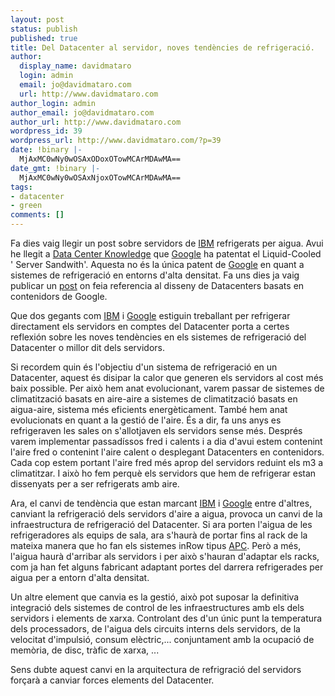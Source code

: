 ```yaml
---
layout: post
status: publish
published: true
title: Del Datacenter al servidor, noves tendències de refrigeració.
author:
  display_name: davidmataro
  login: admin
  email: jo@davidmataro.com
  url: http://www.davidmataro.com
author_login: admin
author_email: jo@davidmataro.com
author_url: http://www.davidmataro.com
wordpress_id: 39
wordpress_url: http://www.davidmataro.com/?p=39
date: !binary |-
  MjAxMC0wNy0wOSAxODoxOTowMCArMDAwMA==
date_gmt: !binary |-
  MjAxMC0wNy0wOSAxNjoxOTowMCArMDAwMA==
tags:
- datacenter
- green
comments: []
---
```

<p>Fa dies vaig llegir un post sobre servidors de <a href="http://www.ibm.com">IBM</a> refrigerats per aigua. Avui he llegit a <a href="http://www.datacenterknowledge.com/archives/2010/07/06/google-patents-liquid-cooled-server-sandwich/">Data Center Knowledge</a> que <a href="http://www.google.com">Google</a> ha patentat el Liquid-Cooled ' Server Sandwith'. Aquesta no és la única patent de <a href="http://www.google.com">Google</a> en quant a sistemes de refrigeració en entorns d'alta densitat. Fa uns dies ja vaig publicar un <a href="http://davidmataro.blogspot.com/2010/06/dissenys-de-datacenter-de-google-basats.html">post</a> on feia referencia al disseny de Datacenters basats en contenidors de Google.</p>
<p>Que dos gegants com <a href="http://www.ibm.com">IBM</a> i <a href="http://www.google.com">Google</a> estiguin treballant per refrigerar directament els servidors en comptes del Datacenter porta a certes reflexión sobre les noves tendències  en els sistemes de refrigeració del Datacenter o millor dit dels servidors.</p>
<p>Si recordem quin és l'objectiu d'un sistema de refrigeració en un Datacenter, aquest és disipar la calor que generen els servidors al cost més baix possible. Per això hem anat evolucionant, varem passar de sistemes de climatització basats en aire-aire a sistemes de climatització basats en aigua-aire, sistema més eficients energèticament. També hem anat evolucionats en quant a la gestió de l'aire. És a dir, fa uns anys es refrigeraven les sales on s'allotjaven els servidors sense més. Després  varem implementar passadíssos fred i calents i a dia d'avui estem contenint l'aire fred o contenint l'aire calent o desplegant Datacenters en contenidors. Cada cop estem  portant l'aire fred més aprop del servidors reduint els m3 a climatitzar. I això ho fem perquè els servidors que hem de refrigerar estan dissenyats per a ser refrigerats amb aire.</p>
<p>Ara, el canvi de tendència que estan marcant <a href="http://www.ibm.com">IBM</a> i <a href="http://www.google.com">Google</a> entre d'altres, canviant la refrigeració dels servidors d'aire a aigua, provoca un canvi de la infraestructura de refrigeració del Datacenter. Si ara porten l'aigua de les refrigeradores als equips de sala, ara s'haurà de portar fins al rack de la mateixa manera que ho fan els sistemes inRow tipus <a href="http://www.apc.com">APC</a>.  Però a més, l'aigua haurà d'arribar als servidors i per això s'hauran d'adaptar els racks, com ja han fet alguns fabricant adaptant portes del darrera refrigerades per aigua per a entorn d'alta densitat. </p>
<p>Un altre element que canvia es la gestió, això pot suposar la definitiva integració dels sistemes de control de les infraestructures amb els dels servidors i elements de xarxa.  Controlant des d'un únic punt la temperatura dels processadors, de l'aigua dels circuits interns dels servidors, de la velocitat d'impulsió, consum elèctric,... conjuntament amb la ocupació de memòria, de disc, tràfic de xarxa, ...</p>
<p>Sens dubte aquest canvi en la arquitectura de refrigració del servidors forçarà a canviar forces elements del Datacenter.</p>
